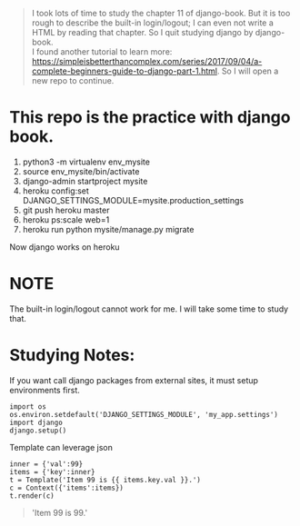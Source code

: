 > I took lots of time to study the chapter 11 of django-book. But it is too rough to describe the built-in login/logout; I can even not write a HTML by reading that chapter. So I quit studying django by django-book.  
> I found another tutorial to learn more: https://simpleisbetterthancomplex.com/series/2017/09/04/a-complete-beginners-guide-to-django-part-1.html. So I will open a new repo to continue.

# This repo is the practice with django book.

1. python3 -m virtualenv env_mysite  
2. source env_mysite/bin/activate  
3. django-admin startproject mysite  
4. heroku config:set DJANGO_SETTINGS_MODULE=mysite.production_settings
5. git push heroku master
6. heroku ps:scale web=1
7. heroku run python mysite/manage.py migrate

Now django works on heroku

# NOTE
The built-in login/logout cannot work for me. I will take some time to study that.

# Studying Notes:
If you want call django packages from external sites, it must setup environments first.

```
import os
os.environ.setdefault('DJANGO_SETTINGS_MODULE', 'my_app.settings')
import django
django.setup()
```

Template can leverage json

```
inner = {'val':99}
items = {'key':inner}
t = Template('Item 99 is {{ items.key.val }}.')
c = Context({'items':items})
t.render(c)
```

> 'Item 99 is 99.'
